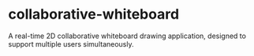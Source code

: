 # collaborative-whiteboard
A real-time 2D collaborative whiteboard drawing application, designed to support multiple users simultaneously.
